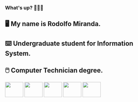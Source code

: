  
### What's up? 🙋🏻‍♂️
## 🖥️ My name is Rodolfo Miranda.
## ⌨️ Undergraduate student for Information System.
## 🖱️  Computer Technician degree.

<div style="display: inline-block;">
  <img align="center" height="50" width="60" src="https://cdn.jsdelivr.net/gh/devicons/devicon/icons/java/java-original.svg" />
  <img align="center" height="50" width="60" src="https://cdn.jsdelivr.net/gh/devicons/devicon/icons/csharp/csharp-original.svg" />
  <img align="center" height="50" width="60" src="https://cdn.jsdelivr.net/gh/devicons/devicon/icons/javascript/javascript-original.svg" />
  <img align="center" height="50" width="60" src="https://cdn.jsdelivr.net/gh/devicons/devicon/icons/html5/html5-plain.svg" />
  <img align="center" height="50" width="60" src="https://cdn.jsdelivr.net/gh/devicons/devicon/icons/css3/css3-plain.svg" />
</div>    
<div>
  <a href=""></a>
</div>
